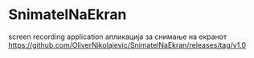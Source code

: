 # SnimatelNaEkran
screen recording application
апликација за снимање на екранот
https://github.com/OliverNikolajevic/SnimatelNaEkran/releases/tag/v1.0
